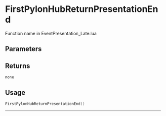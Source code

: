 # FirstPylonHubReturnPresentationEnd

Function name in EventPresentation_Late.lua

## Parameters

## Returns

`none`

## Usage

```lua
FirstPylonHubReturnPresentationEnd()
```

---
